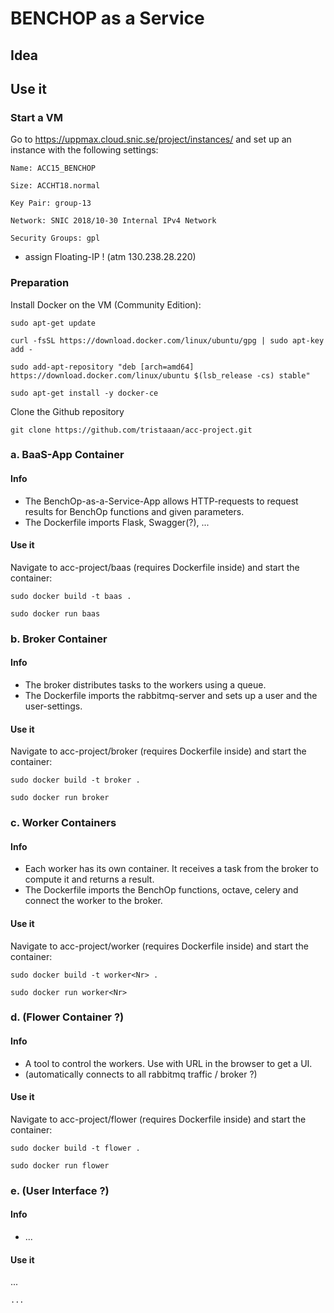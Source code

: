 # BENCHOP as a Service

## 

## Idea

## Use it

### Start a VM

Go to https://uppmax.cloud.snic.se/project/instances/ and set up an instance with the following settings: 

    Name: ACC15_BENCHOP
    
    Size: ACCHT18.normal
    
    Key Pair: group-13
    
    Network: SNIC 2018/10-30 Internal IPv4 Network
    
    Security Groups: gpl
    
+ assign Floating-IP ! (atm 130.238.28.220)


### Preparation

Install Docker on the VM (Community Edition):

    sudo apt-get update
    
    curl -fsSL https://download.docker.com/linux/ubuntu/gpg | sudo apt-key add -
    
    sudo add-apt-repository "deb [arch=amd64] https://download.docker.com/linux/ubuntu $(lsb_release -cs) stable"
    
    sudo apt-get install -y docker-ce

Clone the Github repository 
    
    git clone https://github.com/tristaaan/acc-project.git


### a.  BaaS-App Container

#### Info

  + The BenchOp-as-a-Service-App allows HTTP-requests to request results for BenchOp functions and given parameters.
  + The Dockerfile imports Flask, Swagger(?), ...

#### Use it
Navigate to acc-project/baas (requires Dockerfile inside) and start the container:
  
    sudo docker build -t baas . 
    
    sudo docker run baas


### b.  Broker Container

#### Info

  + The broker distributes tasks to the workers using a queue.
  + The Dockerfile imports the rabbitmq-server and sets up a user and the user-settings.

#### Use it
Navigate to acc-project/broker (requires Dockerfile inside) and start the container:
  
    sudo docker build -t broker . 
    
    sudo docker run broker


### c.  Worker Containers

#### Info

  + Each worker has its own container. It receives a task from the broker to compute it and returns a result. 
  + The Dockerfile imports the BenchOp functions, octave, celery and connect the worker to the broker.

#### Use it
Navigate to acc-project/worker (requires Dockerfile inside) and start the container:

    sudo docker build -t worker<Nr> . 
    
    sudo docker run worker<Nr>


### d.  (Flower Container ?)

#### Info

  + A tool to control the workers. Use with URL in the browser to get a UI.
  + (automatically connects to all rabbitmq traffic / broker ?)

#### Use it
Navigate to acc-project/flower (requires Dockerfile inside) and start the container: 
  
    sudo docker build -t flower . 
    
    sudo docker run flower
    

### e.  (User Interface ?)

#### Info

  + ...

#### Use it
  
...

    ...
